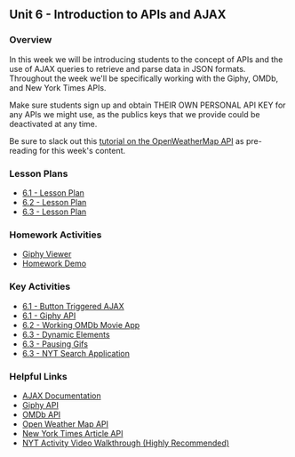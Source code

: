 ## Unit 6 - Introduction to APIs and AJAX

### Overview

In this week we will be introducing students to the concept of APIs and the use of AJAX queries to retrieve and parse data in JSON formats. Throughout the week we'll be specifically working with the Giphy, OMDb, and New York Times APIs. 

Make sure students sign up and obtain THEIR OWN PERSONAL API KEY for any APIs we might use, as the publics keys that we provide could be deactivated at any time.

Be sure to slack out this [tutorial on the OpenWeatherMap API](http://osp123.github.io/tutorials/html/weatherAPI.html) as pre-reading for this week's content.

### Lesson Plans

* [6.1 - Lesson Plan](01-Day/01-Day-LessonPlan.md)
* [6.2 - Lesson Plan](02-Day/02-Day-LessonPlan.md)
* [6.3 - Lesson Plan](03-Day/03-Day-LessonPlan.md)

### Homework Activities

* [Giphy Viewer](../../../01-Class-Content/06-ajax/02-Homework/Instructions/homework.md)
* [Homework Demo](https://youtu.be/BqreERTLjgQ)

### Key Activities

* [6.1 - Button Triggered AJAX](../../../01-Class-Content/06-ajax/01-Activities/03-AJAX_to_HTML)
* [6.1 - Giphy API](../../../01-Class-Content/06-ajax/01-Activities/04-Giphy_API)
* [6.2 - Working OMDb Movie App](../../../01-Class-Content/06-ajax/01-Activities/10-WorkingMovieApp)
* [6.3 - Dynamic Elements](../../../01-Class-Content/06-ajax/01-Activities/14-DynamicElements)
* [6.3 - Pausing Gifs](../../../01-Class-Content/06-ajax/01-Activities/15-PausingGifs)
* [6.3 - NYT Search Application](../../../01-Class-Content/06-ajax/01-Activities/16-NYTSearch)

### Helpful Links

* [AJAX Documentation](http://api.jquery.com/jquery.ajax/)
* [Giphy API](https://developers.giphy.com/docs/)
* [OMDb API](http://www.omdbapi.com/)
* [Open Weather Map API](http://openweathermap.org/api)
* [New York Times Article API](http://developer.nytimes.com/docs/read/article_search_api_v2)
* [NYT Activity Video Walkthrough (Highly Recommended)](https://youtu.be/RQTVw6XJAac?list=PLgJ8UgkiorCnCFzNp0dP0zJyeFAgstYTj)
